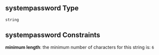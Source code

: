## systempassword Type

`string`

## systempassword Constraints

**minimum length**: the minimum number of characters for this string is: `6`
